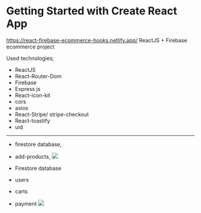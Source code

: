 # Getting Started with Create React App
https://react-firebase-ecommerce-hooks.netlify.app/
ReactJS + Firebase ecommerce project

Used technologies;
* ReactJS
* React-Router-Dom
* Firebase
* Express js
* React-icon-kit
* cors
* axios
* React-Stripe/ stripe-checkout
* React-toastify
* uid

---------------------------------------------------------------------------------------------------------------------------------------------------

* firestore database,
* add-products,
![](https://github.com/muratavci05/React_Firebase_E-commerce_app/blob/a5196caf54b8742d66b4e78e10bce7ded4f82541/src/assets/2.gif)


* Firestore database
* users
* carts
* payment
![](https://github.com/muratavci05/React_Firebase_E-commerce_app/blob/2a2313220fb080d8ca12635336d4c483c5e811ad/src/assets/1.gif)
